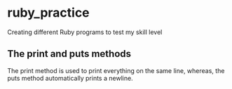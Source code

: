 # ruby_practice
Creating different Ruby programs to test my skill level 

## The print and puts methods
The print method is used to print everything on the same line, whereas, the puts method automatically prints a newline.
